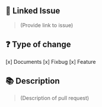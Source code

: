 ## 🔗 Linked Issue
> (Provide link to issue)

## ❓ Type of change

[x] Documents
[x] Fixbug
[x] Feature

## 📚 Description
> (Description of pull request)